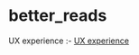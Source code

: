 # better_reads

UX experience :- [UX experience](https://docs.google.com/document/d/1wo8GGdYyTKD0z6TFCKNld85vEaDqKzEOZ35DWbn1GII/edit)
